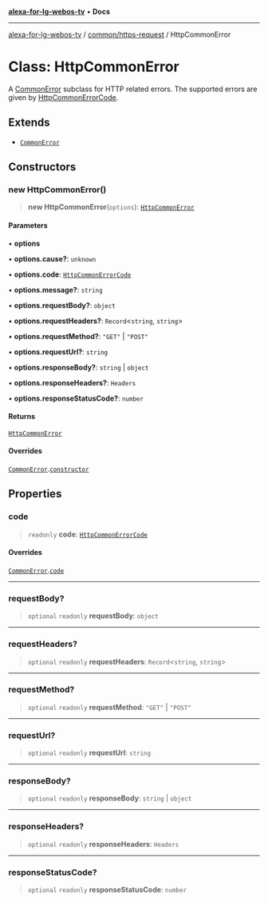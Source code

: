 [**alexa-for-lg-webos-tv**](../../../README.md) • **Docs**

***

[alexa-for-lg-webos-tv](../../../modules.md) / [common/https-request](../README.md) / HttpCommonError

# Class: HttpCommonError

A [CommonError](../../error/classes/CommonError.md) subclass for HTTP related
errors. The supported errors are given by [HttpCommonErrorCode](../type-aliases/HttpCommonErrorCode.md).

## Extends

- [`CommonError`](../../error/classes/CommonError.md)

## Constructors

### new HttpCommonError()

> **new HttpCommonError**(`options`): [`HttpCommonError`](HttpCommonError.md)

#### Parameters

• **options**

• **options.cause?**: `unknown`

• **options.code**: [`HttpCommonErrorCode`](../type-aliases/HttpCommonErrorCode.md)

• **options.message?**: `string`

• **options.requestBody?**: `object`

• **options.requestHeaders?**: `Record`\<`string`, `string`\>

• **options.requestMethod?**: `"GET"` \| `"POST"`

• **options.requestUrl?**: `string`

• **options.responseBody?**: `string` \| `object`

• **options.responseHeaders?**: `Headers`

• **options.responseStatusCode?**: `number`

#### Returns

[`HttpCommonError`](HttpCommonError.md)

#### Overrides

[`CommonError`](../../error/classes/CommonError.md).[`constructor`](../../error/classes/CommonError.md#constructors)

## Properties

### code

> `readonly` **code**: [`HttpCommonErrorCode`](../type-aliases/HttpCommonErrorCode.md)

#### Overrides

[`CommonError`](../../error/classes/CommonError.md).[`code`](../../error/classes/CommonError.md#code)

***

### requestBody?

> `optional` `readonly` **requestBody**: `object`

***

### requestHeaders?

> `optional` `readonly` **requestHeaders**: `Record`\<`string`, `string`\>

***

### requestMethod?

> `optional` `readonly` **requestMethod**: `"GET"` \| `"POST"`

***

### requestUrl?

> `optional` `readonly` **requestUrl**: `string`

***

### responseBody?

> `optional` `readonly` **responseBody**: `string` \| `object`

***

### responseHeaders?

> `optional` `readonly` **responseHeaders**: `Headers`

***

### responseStatusCode?

> `optional` `readonly` **responseStatusCode**: `number`

